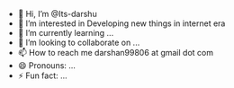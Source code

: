 - 👋 Hi, I’m @Its-darshu
- 👀 I’m interested in Developing new things in internet era
- 🌱 I’m currently learning ...
- 💞️ I’m looking to collaborate on ...
- 📫 How to reach me darshan99806 at gmail dot com
- 😄 Pronouns: ...
- ⚡ Fun fact: ...

<!---
Its-darshu/Its-darshu is a ✨ special ✨ repository because its `README.md` (this file) appears on your GitHub profile.
You can click the Preview link to take a look at your changes.
--->
